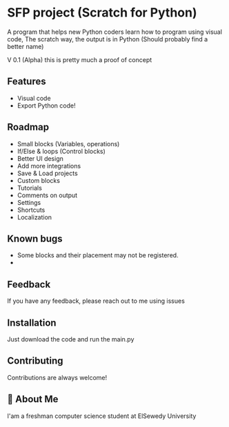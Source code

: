 
# SFP project (Scratch for Python)

A program that helps new Python coders learn how to program using visual code, The scratch way, the output is in Python (Should probably find a better name)

V 0.1 (Alpha) this is pretty much a proof of concept
## Features

- Visual code
- Export Python code!


## Roadmap

- Small blocks (Variables, operations)
- If/Else & loops (Control blocks)
- Better UI design
- Add more integrations
- Save & Load projects
- Custom blocks
- Tutorials
- Comments on output
- Settings
- Shortcuts
- Localization


## Known bugs
- Some blocks and their placement may not be registered.
- 


## Feedback

If you have any feedback, please reach out to me using issues


## Installation

Just download the code and run the main.py
    
## Contributing

Contributions are always welcome!

## 🚀 About Me
I'am a freshman computer science student at ElSewedy University
